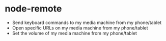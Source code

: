 node-remote
===========

* Send keyboard commands to my media machine from my phone/tablet
* Open specific URLs on my media machine from my phone/tablet
* Set the volume of my media machine from my phone/tablet
